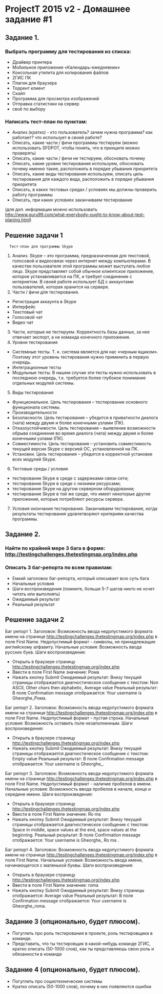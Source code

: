 # ProjectT 2015 v2 - Домашнее задание #1
## Задание 1.
### Выбрать программу для тестирования из списка:
- Драйвер принтера
- Мобильное приложение «Календарь-ежедневник»
- Консольная утилита для копирования файлов
- 2ГИС ПК
- Плагин для браузера 
- Торрент клиент
- Скайп
- Программа для просмотра изображений
- Отправка статистики на сервер
- своё по выбору

### Написать тест-план по пунктам:
- Анализ (кратко) - кто пользователь? зачем нужна программа? как работает? что использует в своей работе?
- Описать, какие части / фичи программы тестируем (можно использовать SFDPOT, чтобы понять, что в принципе можно проверять)
- Описать, какие части / фичи не тестируем, обосновать почему
- Описать, какие уровни тестирования используем, обосновать почему именно такие, расположить в порядке убывания приоритета
- Описать, какие виды тестирования используем, описать цель тестирования для каждого вида, расположить в порядке убывания приоритета
- Описать, в каких тестовых средах / условиях мы должны проверить работу программы
- Описать, при каких условиях заканчиваем тестирование

(для доп. информации можно использовать http://www.guru99.com/what-everybody-ought-to-know-about-test-planing.html)
## Решение задачи 1

      Тест-план для программы Skype
1.	Анализ. Skype – это программа, предназначенная для текстовой, голосовой и видеосвязи через интернет между компьютерами. В качестве пользователя этой программы может выступать любое лицо. Skype представляет собой обычное клиентское приложение, которое устанавливается на ПК, и требует соединение с интернетом. В своей работе использует БД с аккаунтами пользователей, которая хранится на сервере.
2.	Части / фичи для тестирования.
 - Регистрация аккаунта в Skype
 - Интерфейс
 - Текстовый чат
 - Голосовой чат
 - Видео чат
3.	Части, которые не тестируем. Корректность базы данных, за нее отвечает экспорт, а не команда конечного приложения.
4.	Уровни тестирования
 - Системные тесты. Т. к. система является для нас «черным ящиком». Поэтому этот уровень тестирования нужно применить в первую очередь.
 - Интеграционные тесты
 - Модульные тесты. В нашем случае эти тесты нужно использовать в последнюю очередь, т.к. требуется более глубокое понимание отдельных модулей системы.
5.	Виды тестирования
 - Функциональное. Цель тестирования – тестирование основного функционала системы.
 - Производительности
 - Безопасности. Цель тестирования – убедится в приватности диалога (чата) между двумя и более конечными узлами (ПК).
 - Отказоустойчивости. Цель тестирования – выявление возможности обрыва соединения во время диалога (чата) между двумя и более конечными узлами (ПК).
 - Совместимости. Цель тестирования – установить совместимость текущей версии Skype с версией ОС, установленной на ПК.
 - Установки. Цель тестирования – убедится в корректной установке всех модулей Skype.
6.	Тестовые среды / условия
 - тестирование Skype в среде с задержками связи сети;
 - тестирование Skype в среде с низкими ресурсами;
 - тестирование Skype на другом серверном оборудовании;
 - тестирование Skype в той же среде, что имеет некоторые другие приложения, которые потребляют ресурсы сервера.

7.	Условия окончания тестирования. Заканчиваем тестирование, когда результаты тестирования удовлетворяют критериям качества программы.

## Задание 2.

### Найти по крайней мере 3 бага в форме: http://testingchallenges.thetestingmap.org/index.php

### Описать 3 баг-репорта по всем правилам:
- Емкий заголовок баг-репорта, который описывает всю суть бага
- Начальные условия
- Шаги воспроизведения (помните, больше 5-7 шагов никто не хочет читать или выполнять)
- Ожидаемый результат
- Реальный результат
## Решение задачи 2

Баг репорт 1.
Заголовок: Возможность ввода недопустимого формата имени на странице http://testingchallenges.thetestingmap.org/index.php в поле First Name. Недопустимый формат - символы, не принадлежащие английскому алфавиту.
Начальные условия: Возможность ввода русских букв.
Шаги воспроизведения:
 - Открыть в браузере страницу http://testingchallenges.thetestingmap.org/index.php
 - Ввести в поле First Name значение: Рома
 - Нажать кнопку Submit
Ожидаемый результат: Внизу текущей страницы отображается диагностическое сообщение с текстом: Non ASCII, Other chars then alphabetic, Average value
Реальный результат: В поле Confirmation message отображается: Your username is Gheorghe_Рома.

Баг репорт 2.
Заголовок: Возможность ввода недопустимого формата имени на странице http://testingchallenges.thetestingmap.org/index.php в поле First Name. Недопустимый формат - пустая строка.
Начальные условия: Возможность оставить поле незаполненным.
Шаги воспроизведения:
 - Открыть в браузере страницу http://testingchallenges.thetestingmap.org/index.php
 - Нажать кнопку Submit
Ожидаемый результат: Внизу текущей страницы отображается диагностическое сообщение с текстом: Empty value
Реальный результат: В поле Confirmation message отображается: Your username is Gheorghe_.

Баг репорт 3.
Заголовок: Возможность ввода недопустимого формата имени на странице http://testingchallenges.thetestingmap.org/index.php в поле First Name. Недопустимый формат - наличие пробелов в имени.
Начальные условия: Возможность ввода пробелов в начале, конце и середине имени.
Шаги воспроизведения:
 - Открыть в браузере страницу http://testingchallenges.thetestingmap.org/index.php
 - Ввести в поле First Name значение:   Ro  ma  
 - Нажать кнопку Submit
Ожидаемый результат: Внизу текущей страницы отображается диагностическое сообщение с текстом: Space in middle, space values at the end, space values at the beginning.
Реальный результат: В поле Confirmation message отображается: Your username is Gheorghe_  Ro  ma  .

Баг репорт 4.
Заголовок: Возможность ввода недопустимого формата имени на странице http://testingchallenges.thetestingmap.org/index.php в поле First Name.
Начальные условия: Возможность ввода имени, начинающегося с маленькой буквы.
Шаги воспроизведения:
 - Открыть в браузере страницу http://testingchallenges.thetestingmap.org/index.php
 - Ввести в поле First Name значение: roma
 - Нажать кнопку Submit
Ожидаемый результат: Внизу страницы отображается: Average value
Реальный результат: В поле Confirmation message отображается: Your username is Gheorghe_roma.

## Задание 3 (опционально, будет плюсом).
- Погуглить про роль тестирования в проекте, роль тестировщика в команде. 
- Представить, что ты тестировщик в какой-нибудь команде 2ГИС, кратко описать (50-1000 слов), как ты представляешь свою роль и обязанности в команде 

## Задание 4 (опционально, будет плюсом).
- Погуглить про социотехнические системы
- Кратко описать (50-1000 слов), почему в них появляются ошибки
